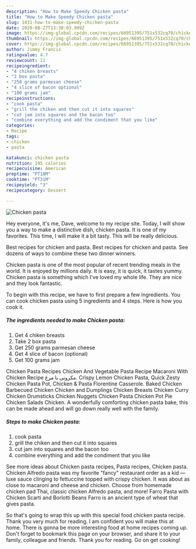 ```yaml
---
description: "How to Make Speedy Chicken pasta"
title: "How to Make Speedy Chicken pasta"
slug: 1431-how-to-make-speedy-chicken-pasta
date: 2020-08-27T13:30:03.999Z
image: https://img-global.cpcdn.com/recipes/66951395/751x532cq70/chicken-pasta-recipe-main-photo.jpg
thumbnail: https://img-global.cpcdn.com/recipes/66951395/751x532cq70/chicken-pasta-recipe-main-photo.jpg
cover: https://img-global.cpcdn.com/recipes/66951395/751x532cq70/chicken-pasta-recipe-main-photo.jpg
author: Jimmy Francis
ratingvalue: 4.7
reviewcount: 11
recipeingredient:
- "4 chiken breasts"
- "2 box pasta"
- "250 grams parmesan cheese"
- "4 slice of bacon optional"
- "100 grams jam"
recipeinstructions:
- "cook pasta"
- "grill the chiken and then cut it into squares"
- "cut jam into squares and the bacon too"
- "combine everything and add the condiment that you like"
categories:
- Recipe
tags:
- chicken
- pasta

katakunci: chicken pasta 
nutrition: 195 calories
recipecuisine: American
preptime: "PT18M"
cooktime: "PT31M"
recipeyield: "3"
recipecategory: Dessert

---
```



![Chicken pasta](https://img-global.cpcdn.com/recipes/66951395/751x532cq70/chicken-pasta-recipe-main-photo.jpg)

Hey everyone, it's me, Dave, welcome to my recipe site. Today, I will show you a way to make a distinctive dish, chicken pasta. It is one of my favorites. This time, I will make it a bit tasty. This will be really delicious.

Best recipes for chicken and pasta. Best recipes for chicken and pasta. See dozens of ways to combine these two dinner winners.

Chicken pasta is one of the most popular of recent trending meals in the world. It is enjoyed by millions daily. It is easy, it is quick, it tastes yummy. Chicken pasta is something which I've loved my whole life. They are nice and they look fantastic.


To begin with this recipe, we have to first prepare a few ingredients. You can cook chicken pasta using 5 ingredients and 4 steps. Here is how you cook it.

<!--inarticleads1-->

##### The ingredients needed to make Chicken pasta:

1. Get 4 chiken breasts
1. Take 2 box pasta
1. Get 250 grams parmesan cheese
1. Get 4 slice of bacon (optional)
1. Get 100 grams jam


Chicken Pasta Recipes Chicken And Vegetable Pasta Recipe Macaroni With Chicken Recipe مکرونی با مرغ. Crispy Lemon Chicken Pasta, Quick Zesty Chicken Pasta Pot, Chicken &amp; Pasta Florentine Casserole. Baked Chicken Barbecued Chicken Chicken and Dumplings Chicken Breasts Chicken Curry Chicken Drumsticks Chicken Nuggets Chicken Pasta Chicken Pot Pie Chicken Salads Chicken. A wonderfully comforting chicken pasta bake, this can be made ahead and will go down really well with the family. 

<!--inarticleads2-->

##### Steps to make Chicken pasta:

1. cook pasta
1. grill the chiken and then cut it into squares
1. cut jam into squares and the bacon too
1. combine everything and add the condiment that you like


See more ideas about Chicken pasta recipes, Pasta recipes, Chicken pasta. Chicken Alfredo pasta was my favorite &#34;fancy&#34; restaurant order as a kid — luxe sauce clinging to fettuccine topped with crispy chicken. It was about as close to macaroni and cheese and chicken. Choose from homemade chicken pad Thai, classic chicken Alfredo pasta, and more! Farro Pasta with Chicken Scarti and Borlotti Beans Farro is an ancient type of wheat that gives pasta. 

So that's going to wrap this up with this special food chicken pasta recipe. Thank you very much for reading. I am confident you will make this at home. There is gonna be more interesting food at home recipes coming up. Don't forget to bookmark this page on your browser, and share it to your family, colleague and friends. Thank you for reading. Go on get cooking!

